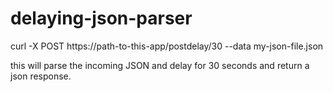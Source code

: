 # delaying-json-parser
curl -X POST https://path-to-this-app/postdelay/30 --data my-json-file.json

this will parse the incoming JSON and delay for 30 seconds and return a json response.
